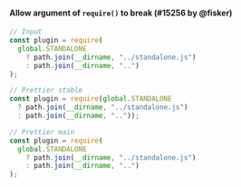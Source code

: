 #### Allow argument of `require()` to break (#15256 by @fisker)

<!-- prettier-ignore -->
```jsx
// Input
const plugin = require(
  global.STANDALONE
    ? path.join(__dirname, "../standalone.js")
    : path.join(__dirname, "..")
);

// Prettier stable
const plugin = require(global.STANDALONE
  ? path.join(__dirname, "../standalone.js")
  : path.join(__dirname, ".."));

// Prettier main
const plugin = require(
  global.STANDALONE
    ? path.join(__dirname, "../standalone.js")
    : path.join(__dirname, "..")
);
```
